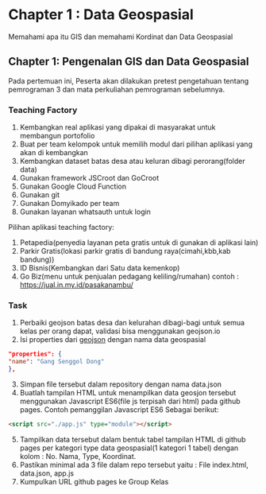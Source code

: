 # Chapter 1 : Data Geospasial

Memahami apa itu GIS dan memahami Kordinat dan Data Geospasial

## Chapter 1: Pengenalan GIS dan Data Geospasial

Pada pertemuan ini, Peserta akan dilakukan pretest pengetahuan tentang pemrograman 3 dan mata perkuliahan pemrograman sebelumnya.

### Teaching Factory
1. Kembangkan real aplikasi yang dipakai di masyarakat untuk membangun portofolio
2. Buat per team kelompok untuk memilih modul dari pilihan aplikasi yang akan di kembangkan
3. Kembangkan dataset batas desa atau keluran dibagi perorang(folder data)
4. Gunakan framework JSCroot dan GoCroot
5. Gunakan Google Cloud Function
6. Gunakan git
7. Gunakan Domyikado per team
8. Gunakan layanan whatsauth untuk login

Pilihan aplikasi teaching factory:
1. Petapedia(penyedia layanan peta gratis untuk di gunakan di aplikasi lain)
2. Parkir Gratis(lokasi parkir gratis di bandung raya(cimahi,kbb,kab bandung))
3. ID Bisnis(Kembangkan dari Satu data kemenkop)
4. Go Biz(menu untuk penjualan pedagang keliling/rumahan) contoh : https://jual.in.my.id/pasakanambu/

### Task
1. Perbaiki geojson batas desa dan kelurahan dibagi-bagi untuk semua kelas per orang dapat, validasi bisa menggunakan geojson.io
2. Isi properties dari [geojson](https://geojson.org/) dengan nama data geospasial 
  ```json
  "properties": {
  "name": "Gang Senggol Dong"
  },
  ```
3. Simpan file tersebut dalam repository dengan nama data.json
4. Buatlah tampilan HTML untuk menampilkan data geosjon tersebut menggunakan Javascript ES6(file js terpisah dari html) pada github pages. Contoh pemanggilan Javascript ES6 Sebagai berikut:
  ```html
  <script src="./app.js" type="module"></script>
  ```
5. Tampilkan data tersebut dalam bentuk tabel tampilan HTML di github pages per kategori type data geospasial(1 kategori 1 tabel) dengan kolom : No. Nama, Type, Koordinat.
6. Pastikan minimal ada 3 file dalam repo tersebut yaitu : File index.html, data.json, app.js
7. Kumpulkan URL github pages ke Group Kelas
